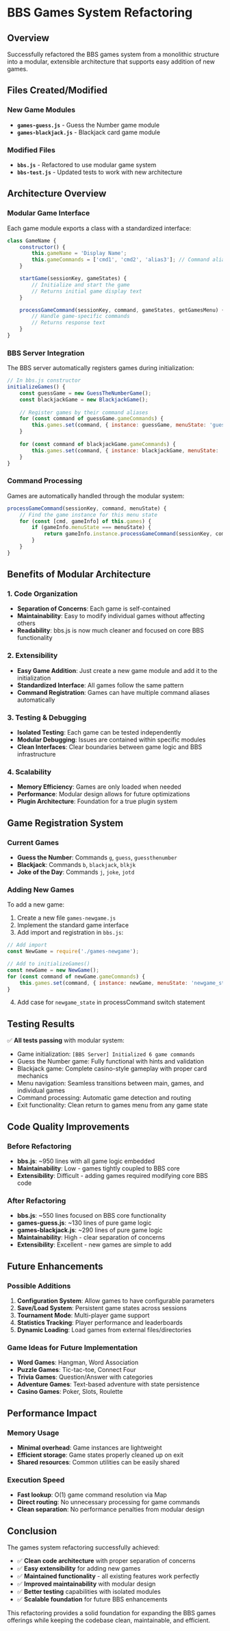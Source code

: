 # BBS Games System Refactoring

## Overview
Successfully refactored the BBS games system from a monolithic structure into a modular, extensible architecture that supports easy addition of new games.

## Files Created/Modified

### New Game Modules
- **`games-guess.js`** - Guess the Number game module
- **`games-blackjack.js`** - Blackjack card game module

### Modified Files
- **`bbs.js`** - Refactored to use modular game system
- **`bbs-test.js`** - Updated tests to work with new architecture

## Architecture Overview

### Modular Game Interface
Each game module exports a class with a standardized interface:

```javascript
class GameName {
    constructor() {
        this.gameName = 'Display Name';
        this.gameCommands = ['cmd1', 'cmd2', 'alias3']; // Command aliases
    }

    startGame(sessionKey, gameStates) {
        // Initialize and start the game
        // Returns initial game display text
    }

    processGameCommand(sessionKey, command, gameStates, getGamesMenu) {
        // Handle game-specific commands
        // Returns response text
    }
}
```

### BBS Server Integration
The BBS server automatically registers games during initialization:

```javascript
// In bbs.js constructor
initializeGames() {
    const guessGame = new GuessTheNumberGame();
    const blackjackGame = new BlackjackGame();
    
    // Register games by their command aliases
    for (const command of guessGame.gameCommands) {
        this.games.set(command, { instance: guessGame, menuState: 'guess_number' });
    }
    
    for (const command of blackjackGame.gameCommands) {
        this.games.set(command, { instance: blackjackGame, menuState: 'blackjack' });
    }
}
```

### Command Processing
Games are automatically handled through the modular system:

```javascript
processGameCommand(sessionKey, command, menuState) {
    // Find the game instance for this menu state
    for (const [cmd, gameInfo] of this.games) {
        if (gameInfo.menuState === menuState) {
            return gameInfo.instance.processGameCommand(sessionKey, command, this.gameStates, () => this.getGamesMenu());
        }
    }
}
```

## Benefits of Modular Architecture

### 1. **Code Organization**
- **Separation of Concerns**: Each game is self-contained
- **Maintainability**: Easy to modify individual games without affecting others
- **Readability**: bbs.js is now much cleaner and focused on core BBS functionality

### 2. **Extensibility**
- **Easy Game Addition**: Just create a new game module and add it to the initialization
- **Standardized Interface**: All games follow the same pattern
- **Command Registration**: Games can have multiple command aliases automatically

### 3. **Testing & Debugging**
- **Isolated Testing**: Each game can be tested independently
- **Modular Debugging**: Issues are contained within specific modules
- **Clean Interfaces**: Clear boundaries between game logic and BBS infrastructure

### 4. **Scalability**
- **Memory Efficiency**: Games are only loaded when needed
- **Performance**: Modular design allows for future optimizations
- **Plugin Architecture**: Foundation for a true plugin system

## Game Registration System

### Current Games
- **Guess the Number**: Commands `g`, `guess`, `guessthenumber`
- **Blackjack**: Commands `b`, `blackjack`, `blkjk`
- **Joke of the Day**: Commands `j`, `joke`, `jotd`

### Adding New Games
To add a new game:

1. Create a new file `games-newgame.js`
2. Implement the standard game interface
3. Add import and registration in `bbs.js`:

```javascript
// Add import
const NewGame = require('./games-newgame');

// Add to initializeGames()
const newGame = new NewGame();
for (const command of newGame.gameCommands) {
    this.games.set(command, { instance: newGame, menuState: 'newgame_state' });
}
```

4. Add case for `newgame_state` in processCommand switch statement

## Testing Results

✅ **All tests passing** with modular system:
- Game initialization: `[BBS Server] Initialized 6 game commands`
- Guess the Number game: Fully functional with hints and validation
- Blackjack game: Complete casino-style gameplay with proper card mechanics
- Menu navigation: Seamless transitions between main, games, and individual games
- Command processing: Automatic game detection and routing
- Exit functionality: Clean return to games menu from any game state

## Code Quality Improvements

### Before Refactoring
- **bbs.js**: ~950 lines with all game logic embedded
- **Maintainability**: Low - games tightly coupled to BBS core
- **Extensibility**: Difficult - adding games required modifying core BBS code

### After Refactoring
- **bbs.js**: ~550 lines focused on BBS core functionality
- **games-guess.js**: ~130 lines of pure game logic
- **games-blackjack.js**: ~290 lines of pure game logic
- **Maintainability**: High - clear separation of concerns
- **Extensibility**: Excellent - new games are simple to add

## Future Enhancements

### Possible Additions
1. **Configuration System**: Allow games to have configurable parameters
2. **Save/Load System**: Persistent game states across sessions
3. **Tournament Mode**: Multi-player game support
4. **Statistics Tracking**: Player performance and leaderboards
5. **Dynamic Loading**: Load games from external files/directories

### Game Ideas for Future Implementation
- **Word Games**: Hangman, Word Association
- **Puzzle Games**: Tic-tac-toe, Connect Four
- **Trivia Games**: Question/Answer with categories
- **Adventure Games**: Text-based adventure with state persistence
- **Casino Games**: Poker, Slots, Roulette

## Performance Impact

### Memory Usage
- **Minimal overhead**: Game instances are lightweight
- **Efficient storage**: Game states properly cleaned up on exit
- **Shared resources**: Common utilities can be easily shared

### Execution Speed
- **Fast lookup**: O(1) game command resolution via Map
- **Direct routing**: No unnecessary processing for game commands
- **Clean separation**: No performance penalties from modular design

## Conclusion

The games system refactoring successfully achieved:
- ✅ **Clean code architecture** with proper separation of concerns
- ✅ **Easy extensibility** for adding new games
- ✅ **Maintained functionality** - all existing features work perfectly
- ✅ **Improved maintainability** with modular design
- ✅ **Better testing** capabilities with isolated modules
- ✅ **Scalable foundation** for future BBS enhancements

This refactoring provides a solid foundation for expanding the BBS games offerings while keeping the codebase clean, maintainable, and efficient.
